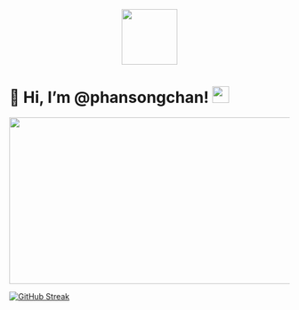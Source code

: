<div id="header" align="center">
  <img src="https://media.giphy.com/media/VbB7rJvMgPPhM0KPub/giphy.gif" width="100"/>
</div>

<h1>
  👋 Hi, I’m @phansongchan!
  <img src="https://media.giphy.com/media/hvRJCLFzcasrR4ia7z/giphy.gif" width="30px"/>
</h1>

<div align="center">
  <img src="https://media.giphy.com/media/dWesBcTLavkZuG35MI/giphy.gif" width="600" height="300"/>
</div>

[![GitHub Streak](https://streak-stats.demolab.com/?user=phansongchan)](https://git.io/streak-stats)
